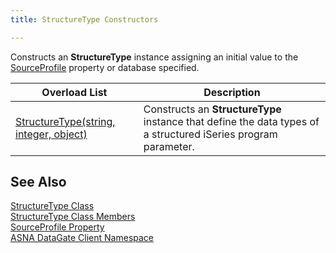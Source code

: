 ```yaml
---
title: StructureType Constructors

---
```


Constructs an **StructureType** instance assigning an initial value to the [ SourceProfile](dcsStructureTypeClassSourceProfileProperty.html) property or database specified.
<br />



| Overload List | Description |
| ---- | ---- |
| [StructureType(string, integer, object)](dcsStructureTypeClassStructureTypeMethod1.html) | Constructs an **StructureType** instance that define the data types of a structured iSeries program parameter. |



## See Also


[StructureType Class](structure-type-class.html)
      <br />
[StructureType Class Members](structure-type-members.html)
      <br />
[SourceProfile Property](dcsStructureTypeClassSourceProfileProperty.html)
      <br />
[ASNA DataGate Client Namespace](datagate-client-namespace.html)

